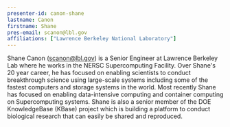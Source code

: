 ```yaml
---
presenter-id: canon-shane
lastname: Canon
firstname: Shane
pres-email: scanon@lbl.gov
affiliations: ["Lawrence Berkeley National Laboratory"]
---
```

Shane Canon (<scanon@lbl.gov>) is a Senior Engineer at Lawrence Berkeley
Lab where he works in the NERSC Supercomputing Facility.  Over Shane's
20 year career, he has focused on enabling scientists to conduct
breakthrough science using large-scale systems including some of the
fastest computers and storage systems in the world.  Most recently
Shane has focused on enabling data-intensive computing and container
computing on Supercomputing systems.  Shane is also a senior member of
the DOE KnowledgeBase (KBase) project which is building a platform to
conduct biological research that can easily be shared and reproduced.
